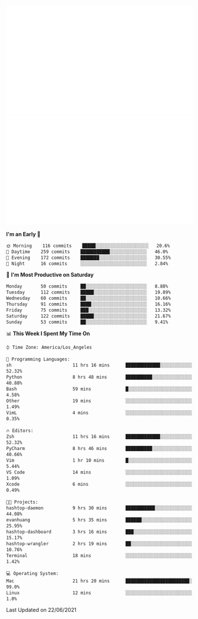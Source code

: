 <a href="https://github.com/jstrieb/github-stats">
 
![](https://github.com/evanhuang117/github-stats/blob/master/generated/overview.svg)
![](https://github.com/evanhuang117/github-stats/blob/master/generated/languages.svg)

</a>

<!--START_SECTION:waka-->
**I'm an Early 🐤** 

```text
🌞 Morning    116 commits    █████░░░░░░░░░░░░░░░░░░░░   20.6% 
🌆 Daytime    259 commits    ███████████░░░░░░░░░░░░░░   46.0% 
🌃 Evening    172 commits    ███████░░░░░░░░░░░░░░░░░░   30.55% 
🌙 Night      16 commits     ░░░░░░░░░░░░░░░░░░░░░░░░░   2.84%

```
📅 **I'm Most Productive on Saturday** 

```text
Monday       50 commits     ██░░░░░░░░░░░░░░░░░░░░░░░   8.88% 
Tuesday      112 commits    █████░░░░░░░░░░░░░░░░░░░░   19.89% 
Wednesday    60 commits     ██░░░░░░░░░░░░░░░░░░░░░░░   10.66% 
Thursday     91 commits     ████░░░░░░░░░░░░░░░░░░░░░   16.16% 
Friday       75 commits     ███░░░░░░░░░░░░░░░░░░░░░░   13.32% 
Saturday     122 commits    █████░░░░░░░░░░░░░░░░░░░░   21.67% 
Sunday       53 commits     ██░░░░░░░░░░░░░░░░░░░░░░░   9.41%

```


📊 **This Week I Spent My Time On** 

```text
⌚︎ Time Zone: America/Los_Angeles

💬 Programming Languages: 
sh                       11 hrs 16 mins      █████████████░░░░░░░░░░░░   52.32% 
Python                   8 hrs 48 mins       ██████████░░░░░░░░░░░░░░░   40.88% 
Bash                     59 mins             █░░░░░░░░░░░░░░░░░░░░░░░░   4.58% 
Other                    19 mins             ░░░░░░░░░░░░░░░░░░░░░░░░░   1.49% 
VimL                     4 mins              ░░░░░░░░░░░░░░░░░░░░░░░░░   0.35%

🔥 Editors: 
Zsh                      11 hrs 16 mins      █████████████░░░░░░░░░░░░   52.32% 
PyCharm                  8 hrs 46 mins       ██████████░░░░░░░░░░░░░░░   40.66% 
Vim                      1 hr 10 mins        █░░░░░░░░░░░░░░░░░░░░░░░░   5.44% 
VS Code                  14 mins             ░░░░░░░░░░░░░░░░░░░░░░░░░   1.09% 
Xcode                    6 mins              ░░░░░░░░░░░░░░░░░░░░░░░░░   0.49%

🐱‍💻 Projects: 
hashtop-daemon           9 hrs 30 mins       ███████████░░░░░░░░░░░░░░   44.08% 
evanhuang                5 hrs 35 mins       ██████░░░░░░░░░░░░░░░░░░░   25.95% 
hashtop-dashboard        3 hrs 16 mins       ███░░░░░░░░░░░░░░░░░░░░░░   15.17% 
hashtop-wrangler         2 hrs 19 mins       ██░░░░░░░░░░░░░░░░░░░░░░░   10.76% 
Terminal                 18 mins             ░░░░░░░░░░░░░░░░░░░░░░░░░   1.42%

💻 Operating System: 
Mac                      21 hrs 20 mins      ████████████████████████░   99.0% 
Linux                    12 mins             ░░░░░░░░░░░░░░░░░░░░░░░░░   1.0%

```


 Last Updated on 22/06/2021
<!--END_SECTION:waka-->

